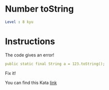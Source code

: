 # Number toString

```yaml
Level : 8 kyu
```

# Instructions
The code gives an error!

```yaml
public static final String a = 123.toString();
```
Fix it!

You can find this Kata [link](https://www.codewars.com/kata/53934feec44762736c00044b/train/java)